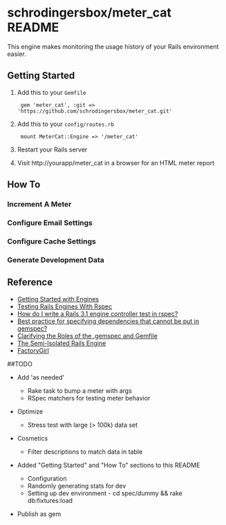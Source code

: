 # schrodingersbox/meter_cat README

This engine makes monitoring the usage history of your Rails environment easier.

## Getting Started

1. Add this to your `Gemfile`

		gem 'meter_cat', :git => 'https://github.com/schrodingersbox/meter_cat.git'

2. Add this to your `config/routes.rb`

		mount MeterCat::Engine => '/meter_cat'

3. Restart your Rails server

4.  Visit http://yourapp/meter_cat in a browser for an HTML meter report

## How To

### Increment A Meter

### Configure Email Settings

### Configure Cache Settings

### Generate Development Data



## Reference

 * [Getting Started with Engines](http://edgeguides.rubyonrails.org/engines.html)
 * [Testing Rails Engines With Rspec](http://whilefalse.net/2012/01/25/testing-rails-engines-rspec/)
 * [How do I write a Rails 3.1 engine controller test in rspec?](http://stackoverflow.com/questions/5200654/how-do-i-write-a-rails-3-1-engine-controller-test-in-rspec)
 * [Best practice for specifying dependencies that cannot be put in gemspec?](https://groups.google.com/forum/?fromgroups=#!topic/ruby-bundler/U7FMRAl3nJE)
 * [Clarifying the Roles of the .gemspec and Gemfile](http://yehudakatz.com/2010/12/16/clarifying-the-roles-of-the-gemspec-and-gemfile/)
 * [The Semi-Isolated Rails Engine](http://bibwild.wordpress.com/2012/05/10/the-semi-isolated-rails-engine/)
 * [FactoryGirl](https://github.com/thoughtbot/factory_girl)

##TODO

 * Add 'as needed'
    * Rake task to bump a meter with args
    * RSpec matchers for testing meter behavior

 * Optimize
   * Stress test with large (> 100k) data set

 * Cosmetics
   * Filter descriptions to match data in table

 * Added "Getting Started" and "How To" sections to this README
   * Configuration
   * Randomly generating stats for dev
   * Setting up dev environment - cd spec/dummy && rake db:fixtures:load

 * Publish as gem